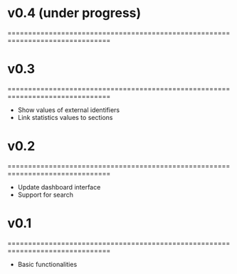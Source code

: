 # v0.4 (under progress)
===============================================================================

# v0.3
===============================================================================
* Show values of external identifiers
* Link statistics values to sections

# v0.2
===============================================================================
* Update dashboard interface
* Support for search 

# v0.1
===============================================================================
* Basic functionalities 
